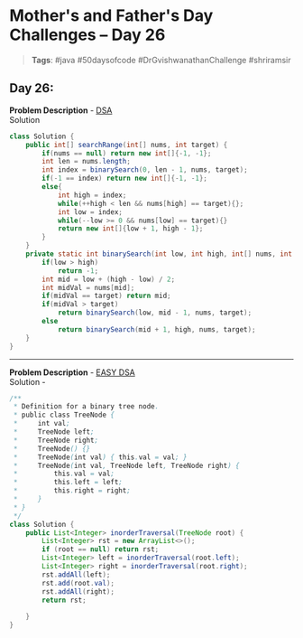 # Mother's and Father's Day Challenges – Day 26

> **Tags**: #java #50daysofcode #DrGvishwanathanChallenge #shriramsir

##  Day 26:
**Problem Description** - [DSA](https://leetcode.com/problems/find-first-and-last-position-of-element-in-sorted-array/submissions/1644302150/) <br>
Solution
```java
class Solution {
    public int[] searchRange(int[] nums, int target) {
        if(nums == null) return new int[]{-1, -1};
        int len = nums.length;
        int index = binarySearch(0, len - 1, nums, target);
        if(-1 == index) return new int[]{-1, -1};
        else{
            int high = index;
            while(++high < len && nums[high] == target){};
            int low = index;
            while(--low >= 0 && nums[low] == target){}
            return new int[]{low + 1, high - 1};
        }
    }
    private static int binarySearch(int low, int high, int[] nums, int target){
        if(low > high)
            return -1;
        int mid = low + (high - low) / 2;
        int midVal = nums[mid];
        if(midVal == target) return mid;
        if(midVal > target)
            return binarySearch(low, mid - 1, nums, target);
        else
            return binarySearch(mid + 1, high, nums, target);
    }
}
```

---

**Problem Description** - [EASY DSA](https://leetcode.com/problems/binary-tree-inorder-traversal/submissions/1644298719/) <br>
Solution - 
```java
/**
 * Definition for a binary tree node.
 * public class TreeNode {
 *     int val;
 *     TreeNode left;
 *     TreeNode right;
 *     TreeNode() {}
 *     TreeNode(int val) { this.val = val; }
 *     TreeNode(int val, TreeNode left, TreeNode right) {
 *         this.val = val;
 *         this.left = left;
 *         this.right = right;
 *     }
 * }
 */
class Solution {
    public List<Integer> inorderTraversal(TreeNode root) {
        List<Integer> rst = new ArrayList<>();
        if (root == null) return rst;
        List<Integer> left = inorderTraversal(root.left);
        List<Integer> right = inorderTraversal(root.right);
        rst.addAll(left);
        rst.add(root.val);
        rst.addAll(right);
        return rst;
        
    }
}
```
